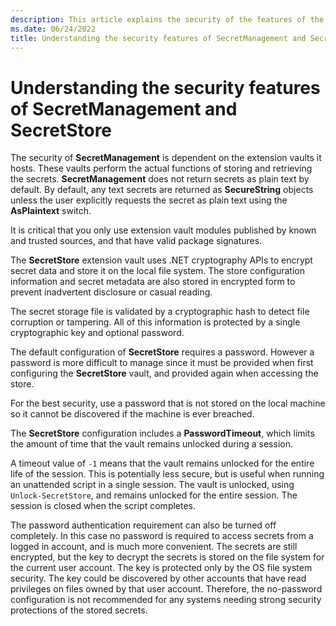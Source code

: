 ```yaml
---
description: This article explains the security of the features of the SecretManagement and SecretStore modules.
ms.date: 06/24/2022
title: Understanding the security features of SecretManagement and SecretStore
---
```

# Understanding the security features of SecretManagement and SecretStore

The security of **SecretManagement** is dependent on the extension vaults it hosts. These vaults
perform the actual functions of storing and retrieving the secrets. **SecretManagement** does not
return secrets as plain text by default. By default, any text secrets are returned as
**SecureString** objects unless the user explicitly requests the secret as plain text using the
**AsPlaintext** switch.

It is critical that you only use extension vault modules published by known and trusted sources, and
that have valid package signatures.

The **SecretStore** extension vault uses .NET cryptography APIs to encrypt secret data and store it
on the local file system. The store configuration information and secret metadata are also stored in
encrypted form to prevent inadvertent disclosure or casual reading.

The secret storage file is validated by a cryptographic hash to detect file corruption or tampering.
All of this information is protected by a single cryptographic key and optional password.

The default configuration of **SecretStore** requires a password. However a password is more
difficult to manage since it must be provided when first configuring the **SecretStore** vault, and
provided again when accessing the store.

For the best security, use a password that is not stored on the local machine so it cannot be
discovered if the machine is ever breached.

The **SecretStore** configuration includes a **PasswordTimeout**, which limits the amount of time
that the vault remains unlocked during a session.

A timeout value of `-1` means that the vault remains unlocked for the entire life of the session.
This is potentially less secure, but is useful when running an unattended script in a single
session. The vault is unlocked, using `Unlock-SecretStore`, and remains unlocked for the entire
session. The session is closed when the script completes.

The password authentication requirement can also be turned off completely. In this case no password
is required to access secrets from a logged in account, and is much more convenient. The secrets are
still encrypted, but the key to decrypt the secrets is stored on the file system for the current
user account. The key is protected only by the OS file system security. The key could be discovered
by other accounts that have read privileges on files owned by that user account. Therefore, the
no-password configuration is not recommended for any systems needing strong security protections of
the stored secrets.
